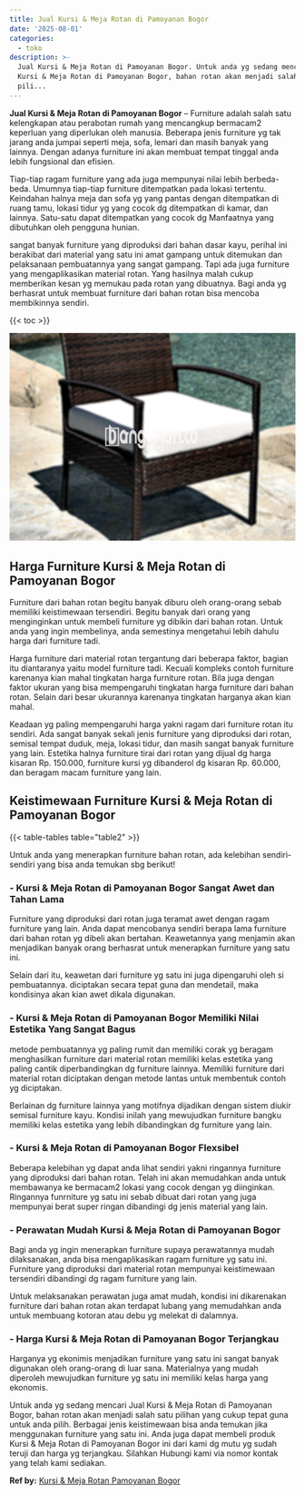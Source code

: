 ```yaml
---
title: Jual Kursi & Meja Rotan di Pamoyanan Bogor
date: '2025-08-01'
categories:
  - toko
description: >-
  Jual Kursi & Meja Rotan di Pamoyanan Bogor. Untuk anda yg sedang mencari Jual
  Kursi & Meja Rotan di Pamoyanan Bogor, bahan rotan akan menjadi salah satu
  pili...
---
```


**Jual Kursi & Meja Rotan di Pamoyanan Bogor** – Furniture adalah salah satu kelengkapan atau perabotan rumah yang mencangkup bermacam2 keperluan yang diperlukan oleh manusia. Beberapa jenis furniture yg tak jarang anda jumpai seperti meja, sofa, lemari dan masih banyak yang lainnya. Dengan adanya furniture ini akan membuat tempat tinggal anda lebih fungsional dan efisien.

Tiap-tiap ragam furniture yang ada juga mempunyai nilai lebih berbeda-beda. Umumnya tiap-tiap furniture ditempatkan pada lokasi tertentu. Keindahan halnya meja dan sofa yg yang pantas dengan ditempatkan di ruang tamu, lokasi tidur yg yang cocok dg ditempatkan di kamar, dan lainnya. Satu-satu dapat ditempatkan yang cocok dg Manfaatnya yang dibutuhkan oleh pengguna hunian.

sangat banyak furniture yang diproduksi dari bahan dasar kayu, perihal ini berakibat dari material yang satu ini amat gampang untuk ditemukan dan pelaksanaan pembuatannya yang sangat gampang. Tapi ada juga furniture yang mengaplikasikan material rotan. Yang hasilnya malah cukup memberikan kesan yg memukau pada rotan yang dibuatnya. Bagi anda yg berhasrat untuk membuat furniture dari bahan rotan bisa mencoba membikinnya sendiri.

{{< toc >}}

![Jual Kursi & Meja Rotan di Pamoyanan Bogor](/images/kursi-meja-rotan-murah03.png)

## Harga Furniture Kursi & Meja Rotan di Pamoyanan Bogor

Furniture dari bahan rotan begitu banyak diburu oleh orang-orang sebab memiliki keistimewaan tersendiri. Begitu banyak dari orang yang menginginkan untuk membeli furniture yg dibikin dari bahan rotan. Untuk anda yang ingin membelinya, anda semestinya mengetahui lebih dahulu harga dari furniture tadi.

Harga furniture dari material rotan tergantung dari beberapa faktor, bagian itu diantaranya yaitu model furniture tadi. Kecuali kompleks contoh furniture karenanya kian mahal tingkatan harga furniture rotan. Bila juga dengan faktor ukuran yang bisa mempengaruhi tingkatan harga furniture dari bahan rotan. Selain dari besar ukurannya karenanya tingkatan harganya akan kian mahal.

Keadaan yg paling mempengaruhi harga yakni ragam dari furniture rotan itu sendiri. Ada sangat banyak sekali jenis furniture yang diproduksi dari rotan, semisal tempat duduk, meja, lokasi tidur, dan masih sangat banyak furniture yang lain. Estetika halnya furniture tirai dari rotan yang dijual dg harga kisaran Rp. 150.000, furniture kursi yg dibanderol dg kisaran Rp. 60.000, dan beragam macam furniture yang lain.

## Keistimewaan Furniture Kursi & Meja Rotan di Pamoyanan Bogor

{{< table-tables table="table2" >}}

Untuk anda yang menerapkan furniture bahan rotan, ada kelebihan sendiri-sendiri yang bisa anda temukan sbg berikut!

### \- Kursi & Meja Rotan di Pamoyanan Bogor Sangat Awet dan Tahan Lama

Furniture yang diproduksi dari rotan juga teramat awet dengan ragam furniture yang lain. Anda dapat mencobanya sendiri berapa lama furniture dari bahan rotan yg dibeli akan bertahan. Keawetannya yang menjamin akan menjadikan banyak orang berhasrat untuk menerapkan furniture yang satu ini.

Selain dari itu, keawetan dari furniture yg satu ini juga dipengaruhi oleh si pembuatannya. diciptakan secara tepat guna dan mendetail, maka kondisinya akan kian awet dikala digunakan.

### \- Kursi & Meja Rotan di Pamoyanan Bogor Memiliki Nilai Estetika Yang Sangat Bagus

metode pembuatannya yg paling rumit dan memiliki corak yg beragam menghasilkan furniture dari material rotan memiliki kelas estetika yang paling cantik diperbandingkan dg furniture lainnya. Memiliki furniture dari material rotan diciptakan dengan metode lantas untuk membentuk contoh yg diciptakan.

Berlainan dg furniture lainnya yang motifnya dijadikan dengan sistem diukir semisal furniture kayu. Kondisi inilah yang mewujudkan furniture bangku memiliki kelas estetika yang lebih dibandingkan dg furniture yang lain.

### \- Kursi & Meja Rotan di Pamoyanan Bogor Flexsibel

Beberapa kelebihan yg dapat anda lihat sendiri yakni ringannya furniture yang diproduksi dari bahan rotan. Telah ini akan memudahkan anda untuk membawanya ke bermacam2 lokasi yang cocok dengan yg diinginkan. Ringannya funrniture yg satu ini sebab dibuat dari rotan yang juga mempunyai berat super ringan dibandingi dg jenis material yang lain.

### \- Perawatan Mudah Kursi & Meja Rotan di Pamoyanan Bogor

Bagi anda yg ingin menerapkan furniture supaya perawatannya mudah dilaksanakan, anda bisa mengaplikasikan ragam furniture yg satu ini. Furniture yang diproduksi dari material rotan mempunyai keistimewaan tersendiri dibandingi dg ragam furniture yang lain.

Untuk melaksanakan perawatan juga amat mudah, kondisi ini dikarenakan furniture dari bahan rotan akan terdapat lubang yang memudahkan anda untuk membuang kotoran atau debu yg melekat di dalamnya.

### \- Harga Kursi & Meja Rotan di Pamoyanan Bogor Terjangkau

Harganya yg ekonimis menjadikan furniture yang satu ini sangat banyak digunakan oleh orang-orang di luar sana. Materialnya yang mudah diperoleh mewujudkan furniture yg satu ini memiliki kelas harga yang ekonomis.

Untuk anda yg sedang mencari Jual Kursi & Meja Rotan di Pamoyanan Bogor, bahan rotan akan menjadi salah satu pilihan yang cukup tepat guna untuk anda pilih. Berbagai jenis keistimewaan bisa anda temukan jika menggunakan furniture yang satu ini. Anda juga dapat membeli produk Kursi & Meja Rotan di Pamoyanan Bogor ini dari kami dg mutu yg sudah teruji dan harga yg terjangkau. Silahkan Hubungi kami via nomor kontak yang telah kami sediakan.

**Ref by:** [Kursi & Meja Rotan Pamoyanan Bogor](https://id.wikipedia.org/wiki/Kursi)
